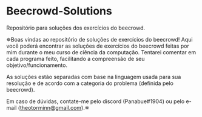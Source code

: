 # Beecrowd-Solutions
Repositório para soluções dos exercícios do beecrowd.

✵Boas vindas ao repositório de soluções de exercícios do beecrowd! Aqui você poderá encontrar as soluções de exercícios do beecrowd feitas por mim durante o meu curso de ciência da computação. Tentarei comentar em cada programa feito, facilitando a compreensão de seu objetivo/funcionamento.

As soluções estão separadas com base na linguagem usada para sua resolução e de acordo com a categoria do problema (definida pelo beecrowd).

Em caso de dúvidas, contate-me pelo discord (Panabue#1904) ou pelo e-mail (theotorminn@gmail.com).✵
